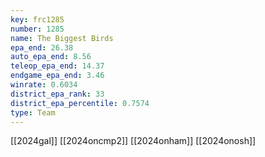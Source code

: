 ```yaml
---
key: frc1285
number: 1285
name: The Biggest Birds
epa_end: 26.38
auto_epa_end: 8.56
teleop_epa_end: 14.37
endgame_epa_end: 3.46
winrate: 0.6034
district_epa_rank: 33
district_epa_percentile: 0.7574
type: Team
---
```

[[2024gal]]
[[2024oncmp2]]
[[2024onham]]
[[2024onosh]]
